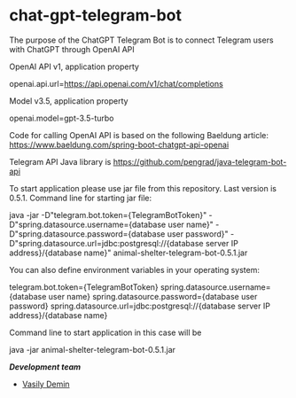 # chat-gpt-telegram-bot

The purpose of the ChatGPT Telegram Bot is to connect Telegram users with ChatGPT through OpenAI API

OpenAI API v1, application property 

openai.api.url=https://api.openai.com/v1/chat/completions

Model v3.5, application property 

openai.model=gpt-3.5-turbo

Code for calling OpenAI API is based on the following Baeldung article: https://www.baeldung.com/spring-boot-chatgpt-api-openai

Telegram API Java library is https://github.com/pengrad/java-telegram-bot-api 

To start application please use jar file from this repository. Last version is 0.5.1. Command line for starting jar
file:

java -jar -D"telegram.bot.token={TelegramBotToken}" -D"spring.datasource.username={database user name}"
-D"spring.datasource.password={database user password}"
-D"spring.datasource.url=jdbc:postgresql://{database server IP address}/{database name}"
animal-shelter-telegram-bot-0.5.1.jar

You can also define environment variables in your operating system:

telegram.bot.token={TelegramBotToken}
spring.datasource.username={database user name}
spring.datasource.password={database user password}
spring.datasource.url=jdbc:postgresql://{database server IP address}/{database name}

Command line to start application in this case will be

java -jar animal-shelter-telegram-bot-0.5.1.jar

**_Development team_**

* [Vasily Demin](https://github.com/CatOgre70)